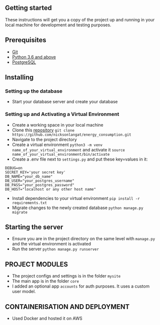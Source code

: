 ## Getting started
These instructions will get you a copy of the project up and running in your local machine for development and testing purposes.

## Prerequisites
- [Git](https://git-scm.com/download/)
- [Python 3.6 and above](https://www.python.org/downloads/)
- [PostgreSQL](https://www.postgresql.org/)


## Installing
### Setting up the database
- Start your database server and create your database

### Setting up and Activating a Virtual Environment
- Create a working space in your local machine
- Clone this [repository](https://github.com/nicksonlangat/energy_consumption.git) `git clone https://github.com/nicksonlangat/energy_consumption.git`
- Navigate to the project directory
- Create a virtual environment `python3 -m venv name_of_your_virtual_environment` and activate it `source name_of_your_virtual_environment/bin/activate`
- Create a .env file next to `settings.py` and put these key=values in it:
```
DEBUG=on
SECRET_KEY='your secret key'
DB_NAME="your_db_name"
DB_USER="your_postgres_username"
DB_PASS="your_postgres_password"
DB_HOST="localhost or any other host name"
```
- Install dependencies to your virtual environment `pip install -r requirements.txt`
- Migrate changes to the newly created database `python manage.py migrate`

## Starting the server
- Ensure you are in the project directory on the same level with `manage.py` and the virtual environment is activated
- Run the server `python manage.py runserver`

## PROJECT MODULES
- The project configs and settings is in the folder `mysite`
- The main app is in the folder  `core`
- I added an optional app `accounts` for auth purposes. It uses a custom user model.

## CONTAINERISATION AND DEPLOYMENT
- Used Docker and hosted it on AWS

